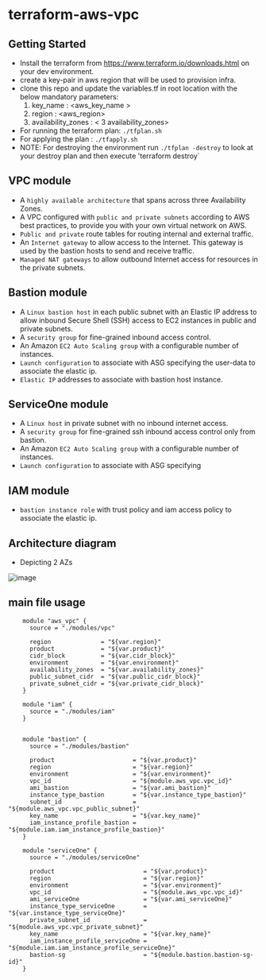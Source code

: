 # terraform-aws-vpc

## Getting Started

- Install the terraform from https://www.terraform.io/downloads.html on your dev environment.
- create a key-pair in aws region that will be used to provision infra.
- clone this repo and update the variables.tf in root location with the below mandatory parameters:
    1. key_name : <aws_key_name >
    2. region   : <aws_region>
    3. availability_zones : < 3 availability_zones>
- For running the terraform plan:   `./tfplan.sh`
- For applying the plan         :   `./tfapply.sh`
- NOTE: For destroying the environment run `./tfplan -destroy` to look at your destroy plan and then execute 'terraform destroy`


## VPC module

- A `highly available architecture` that spans across three Availability Zones.
- A VPC configured with `public and private subnets` according to AWS best practices, to provide you with your own virtual network on AWS.
- `Public and private` route tables for routing internal and external traffic.
- An `Internet gateway` to allow access to the Internet. This gateway is used by the bastion hosts to send and receive traffic.
- `Managed NAT gateways` to allow outbound Internet access for resources in the private subnets.

## Bastion module

- A `Linux bastion host` in each public subnet with an Elastic IP address to allow inbound Secure Shell (SSH) access to EC2 instances in public and private subnets.
- A `security group` for fine-grained inbound access control.
- An Amazon `EC2 Auto Scaling group` with a configurable number of instances.
- `Launch configuration` to associate with ASG specifying the user-data to associate the elastic ip.
- `Elastic IP` addresses to associate with bastion host instance.

## ServiceOne module

- A `Linux host` in private subnet with no inbound internet access.
- A `security group` for fine-grained ssh inbound access control only from bastion.
- An Amazon `EC2 Auto Scaling group` with a configurable number of instances.
- `Launch configuration` to associate with ASG specifying

## IAM module

- `bastion instance role` with trust policy and iam access policy to associate the elastic ip.

## Architecture diagram
* Depicting 2 AZs

![image](https://user-images.githubusercontent.com/11966883/29213723-25a0aa38-7ec2-11e7-8c96-9791d83b5700.png)

## main file usage

```hcl
    module "aws_vpc" {
      source = "./modules/vpc"

      region              = "${var.region}"
      product             = "${var.product}"
      cidr_block          = "${var.cidr_block}"
      environment         = "${var.environment}"
      availability_zones  = "${var.availability_zones}"
      public_subnet_cidr  = "${var.public_cidr_block}"
      private_subnet_cidr = "${var.private_cidr_block}"
    }

    module "iam" {
      source = "./modules/iam"
    }


    module "bastion" {
      source = "./modules/bastion"

      product                      = "${var.product}"
      region                       = "${var.region}"
      environment                  = "${var.environment}"
      vpc_id                       = "${module.aws_vpc.vpc_id}"
      ami_bastion                  = "${var.ami_bastion}"
      instance_type_bastion        = "${var.instance_type_bastion}"
      subnet_id                    = "${module.aws_vpc.vpc_public_subnet}"
      key_name                     = "${var.key_name}"
      iam_instance_profile_bastion = "${module.iam.iam_instance_profile_bastion}"
    }

    module "serviceOne" {
      source = "./modules/serviceOne"

      product                         = "${var.product}"
      region                          = "${var.region}"
      environment                     = "${var.environment}"
      vpc_id                          = "${module.aws_vpc.vpc_id}"
      ami_serviceOne                  = "${var.ami_serviceOne}"
      instance_type_serviceOne        = "${var.instance_type_serviceOne}"
      private_subnet_id               = "${module.aws_vpc.vpc_private_subnet}"
      key_name                        = "${var.key_name}"
      iam_instance_profile_serviceOne = "${module.iam.iam_instance_profile_serviceOne}"
      bastion-sg                      = "${module.bastion.bastion-sg-id}"
    }

```
